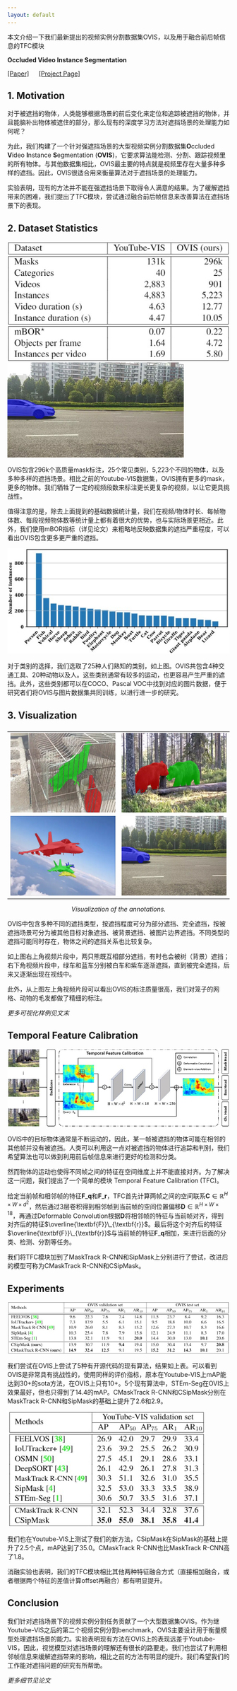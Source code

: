 ```yaml
---
layout: default
---
```


本文介绍一下我们最新提出的视频实例分割数据集OVIS，以及用于融合前后帧信息的TFC模块

**Occluded Video Instance Segmentation**

[[Paper]](https://arxiv.org/abs/2102.01558) &emsp; [[Project Page]](http://songbai.site/ovis/)

## 1. Motivation

对于被遮挡的物体，人类能够根据场景的前后变化来定位和追踪被遮挡的物体，并且能脑补出物体被遮住的部分，那么现有的深度学习方法对遮挡场景的处理能力如何呢？

为此，我们构建了一个针对强遮挡场景的大型视频实例分割数据集**O**ccluded **V**ideo **I**nstance **S**egmentation (**OVIS**)，它要求算法能检测、分割、跟踪视频里的所有物体。与其他数据集相比，OVIS最主要的特点就是视频里存在大量多种多样的遮挡。因此，OVIS很适合用来衡量算法对于遮挡场景的处理能力。

实验表明，现有的方法并不能在强遮挡场景下取得令人满意的结果。为了缓解遮挡带来的困难，我们提出了TFC模块，尝试通过融合前后帧信息来改善算法在遮挡场景下的表现。


## 2. Dataset Statistics 

![](data/table1.jpg)
<img src="./data/webp/3021160.webp" alt="3021160" width="400" height="215">

OVIS包含296k个高质量mask标注，25个常见类别，5,223个不同的物体，以及多种多样的遮挡场景。相比之前的Youtube-VIS数据集，OVIS拥有更多的mask，更多的物体。我们牺牲了一定的视频段数来标注更长更复杂的视频，以让它更具挑战性。

值得注意的是，除去上面提到的基础数据统计量，我们在视频/物体时长、每帧物体数、每段视频物体数等统计量上都有着很大的优势，也与实际场景更相近。此外，我们使用mBOR指标（详见论文）来粗略地反映数据集的遮挡严重程度，可以看出OVIS包含更多更严重的遮挡。

![](data/figure3.jpg)

对于类别的选择，我们选取了25种人们熟知的类别，如上图。OVIS共包含4种交通工具、20种动物以及人。这些类别通常有较多的运动，也更容易产生严重的遮挡。此外，这些类别都可以在COCO、Pascal VOC中找到对应的图片数据，便于研究者们将OVIS与图片数据集共同训练，以进行进一步的研究。


## 3. Visualization

<!-- ![](data/figure2.jpg) -->

<table style="display:flex;justify-content:center;border:0" rules=none frame=void >
<tr>
<td><img src="./data/webp/2592056.webp" alt="2592056" width="320" height="180" />
</td>
<td><img src="./data/webp/2930398.webp" alt="2930398" width="320" height="180">
</td>
</tr>
<tr>
<td><img src="./data/webp/2932104.webp" alt="2932104" width="320" height="180">
</td>
<td><img src="./data/webp/3021160.webp" alt="3021160" width="320" height="180">
</td>
</tr>
</table>
<center><i>Visualization of the annotations.</i></center>

OVIS中包含多种不同的遮挡类型，按遮挡程度可分为部分遮挡、完全遮挡，按被遮挡场景可分为被其他目标对象遮挡、被背景遮挡、被图片边界遮挡。不同类型的遮挡可能同时存在，物体之间的遮挡关系也比较复杂。

如上图右上角视频片段中，两只熊既互相部分遮挡，有时也会被树（背景）遮挡；右下角视频片段中，绿车和蓝车分别被白车和紫车逐渐遮挡，直到被完全遮挡，后来又逐渐出现在视线中。

此外，从上图左上角视频片段可以看出OVIS的标注质量很高，我们对笼子的网格、动物的毛发都做了精细的标注。

*更多可视化样例见文末*


## Temporal Feature Calibration

![](data/figure6.jpg)

OVIS中的目标物体通常是不断运动的，因此，某一帧被遮挡的物体可能在相邻的其他帧并没有被遮挡。人类可以利用这一点对被遮挡的物体进行追踪和判别，我们希望算法也可以做到利用前后帧信息来进行更好的检测和分类。

然而物体的运动也使得不同帧之间的特征在空间维度上并不能直接对齐。为了解决这一问题，我们提出了一个简单的模块 Temporal Feature Calibration (TFC)。

给定当前帧和相邻帧的特征$\textbf{F}\_\textbf{q}$和$\textbf{F}\_\textbf{r}$，TFC首先计算两帧之间的空间联系$\textbf{C}\in\mathbb{R}^{H\times W\times d^2}$，然后通过3层卷积得到相邻帧到当前帧的空间位置偏移$\textbf{D}\in\mathbb{R}^{H\times W\times 18}$，再通过Deformable Convolution根据$\textbf{D}$将相邻帧的特征与当前帧对齐，得到对齐后的特征$\overline{\textbf{F}}\_{\textbf{r}}$。最后将这个对齐后的特征$\overline{\textbf{F}}\_{\textbf{r}}$与当前帧的特征$\textbf{F}\_\textbf{q}$相加，来进行后面的分类、检测、分割等任务。

我们将TFC模块加到了MaskTrack R-CNN和SipMask上分别进行了尝试，改进后的模型可称为CMaskTrack R-CNN和CSipMask。


## Experiments

![](data/table2.jpg)

我们尝试在OVIS上尝试了5种有开源代码的现有算法，结果如上表。可以看到OVIS是非常具有挑战性的，使用同样的评价指标，原本在Youtube-VIS上mAP能达到30+的sota方法，在OVIS上只有10+。5个现有算法中，STEm-Seg在OVIS上效果最好，但也只得到了14.4的mAP。CMaskTrack R-CNN和CSipMask分别在MaskTrack R-CNN和SipMask的基础上提升了2.6和2.9。

![](data/table3.jpg)

我们也在Youtube-VIS上测试了我们的新方法，CSipMask在SipMask的基础上提升了2.5个点，mAP达到了35.0。CMaskTrack R-CNN也比MaskTrack R-CNN高了1.8。

消融实验也表明，我们的TFC模块相比其他两种特征融合方式（直接相加融合，或者根据两个特征的差值计算offset再融合）都有明显提升。

## Conclusion

我们针对遮挡场景下的视频实例分割任务贡献了一个大型数据集OVIS。作为继Youtube-VIS之后的第二个视频实例分割benchmark，OVIS主要设计用于衡量模型处理遮挡场景的能力。实验表明现有方法在OVIS上的表现远差于Youtube-VIS，因此，视觉模型对遮挡场景的理解还有很长的路要走。我们也尝试了利用相邻帧信息来缓解遮挡带来的影响，相比之前的方法有明显的提升。我们希望我们的工作能对遮挡问题的研究有所帮助。

*更多细节见论文*



